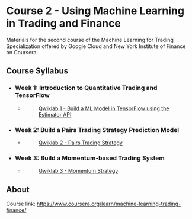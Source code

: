# Course 2 - Using Machine Learning in Trading and Finance

Materials for the second course of the Machine Learning for Trading Specialization offered by Google Cloud and New York Institute of Finance on Coursera.

## Course Syllabus

+ ### Week 1: Introduction to Quantitative Trading and TensorFlow
  + > [Qwiklab 1 - Build a ML Model in TensorFlow using the Estimator API](https://github.com/PeterQiu0516/GoogleCloud-ML-for-Trading/tree/master/Course%202%20-%20Using%20Machine%20Learning%20in%20Trading%20and%20Finance/Qwiklab%201%20-%20Build%20a%20ML%20Model%20in%20TensorFlow%20using%20the%20Estimator%20API)

+ ### Week 2: Build a Pairs Trading Strategy Prediction Model

  + > [Qwiklab 2 - Pairs Trading Strategy](https://github.com/PeterQiu0516/GoogleCloud-ML-for-Trading/tree/master/Course%202%20-%20Using%20Machine%20Learning%20in%20Trading%20and%20Finance/Qwiklab%202%20-%20Pairs%20Trading%20Strategy)
+ ### Week 3: Build a Momentum-based Trading System

  + > [Qwiklab 3 - Momentum Strategy](https://github.com/PeterQiu0516/GoogleCloud-ML-for-Trading/tree/master/Course%202%20-%20Using%20Machine%20Learning%20in%20Trading%20and%20Finance/Qwiklab%203%20-%20Momentum%20Strategy)

## About

Course link: https://www.coursera.org/learn/machine-learning-trading-finance/
